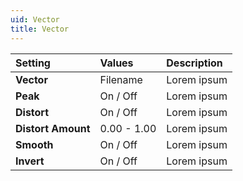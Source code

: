 ```yaml
---
uid: Vector
title: Vector
---
```


| Setting | Values | Description |
| :--- | :--- | :--- |
| **Vector** | Filename | Lorem ipsum |
| **Peak** | On / Off | Lorem ipsum |
| **Distort** | On / Off | Lorem ipsum |
| **Distort Amount** | 0.00 - 1.00 | Lorem ipsum |
| **Smooth** | On / Off | Lorem ipsum |
| **Invert** | On / Off | Lorem ipsum |
